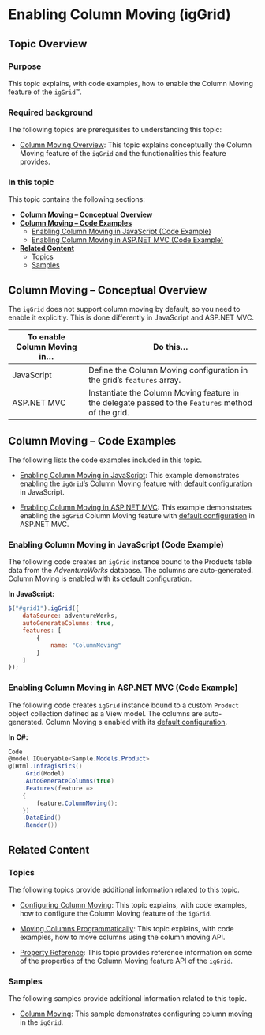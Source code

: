 ﻿<!--
|metadata|
{
    "fileName": "iggrid-columnmoving-enabling",
    "controlName": "igGrid",
    "tags": ["Grids","How Do I"]
}
|metadata|
-->

# Enabling Column Moving (igGrid)



## Topic Overview

### Purpose

This topic explains, with code examples, how to enable the Column Moving feature of the `igGrid`™.

### Required background

The following topics are prerequisites to understanding this topic:

- [Column Moving Overview](igGrid-ColumnMoving-Overview.html): This topic explains conceptually the Column Moving feature of the `igGrid` and the functionalities this feature provides.


### In this topic

This topic contains the following sections:

-   [**Column Moving – Conceptual Overview**](#overview)
-   [**Column Moving – Code Examples**](#code-examples)
	-   [Enabling Column Moving in JavaScript (Code Example)](#code-examples-js)
	-   [Enabling Column Moving in ASP.NET MVC (Code Example)](#code-examples-mvc)
-   [**Related Content**](#related-content)
    -   [Topics](#topics)
    -   [Samples](#samples)



## <a id="overview"></a> Column Moving – Conceptual Overview

The `igGrid` does not support column moving by default, so you need to enable it explicitly. This is done differently in JavaScript and ASP.NET MVC.

To enable Column Moving in… | Do this…
---|---
JavaScript | Define the Column Moving configuration in the grid’s `features` array.
ASP.NET MVC | Instantiate the Column Moving feature in the delegate passed to the `Features` method of the grid.


## <a id="code-examples"></a> Column Moving – Code Examples

The following lists the code examples included in this topic.

- [Enabling Column Moving in JavaScript](#code-examples-js): This example demonstrates enabling the `igGrid`’s Column Moving feature with [default configuration](igGrid-ColumnMoving-Overview.html#default-configuration) in JavaScript.

- [Enabling Column Moving in ASP.NET MVC](#code-examples-mvc): This example demonstrates enabling the `igGrid` Column Moving feature with [default configuration](igGrid-ColumnMoving-Overview.html#default-configuration) in ASP.NET MVC.





### <a id="code-examples-js"></a> Enabling Column Moving in JavaScript (Code Example)

The following code creates an `igGrid` instance bound to the Products table data from the *AdventureWorks* database. The columns are auto-generated. Column Moving is enabled with its [default configuration](igGrid-ColumnMoving-Overview.html#default-configuration).


**In JavaScript:**

```js
$("#grid1").igGrid({
    dataSource: adventureWorks,
    autoGenerateColumns: true,
    features: [
        {
            name: "ColumnMoving"
        }
    ]
});
```



### <a id="code-examples-mvc"></a> Enabling Column Moving in ASP.NET MVC (Code Example)

The following code creates `igGrid` instance bound to a custom `Product` object collection defined as a View model. The columns are auto-generated. Column Moving s enabled with its [default configuration](igGrid-ColumnMoving-Overview.html#default-configuration).


**In C#:**

```csharp
Code
@model IQueryable<Sample.Models.Product>
@(Html.Infragistics()
    .Grid(Model)
    .AutoGenerateColumns(true)
    .Features(feature =>
    {
        feature.ColumnMoving();
    })
    .DataBind()
    .Render())
```

## <a id="related-content"></a> Related Content

### <a id="topics"></a> Topics

The following topics provide additional information related to this topic.


- [Configuring Column Moving](igGrid-ColumnMoving-Configuring.html): This topic explains, with code examples, how to configure the Column Moving feature of the `igGrid`.

- [Moving Columns Programmatically](igGrid-ColumnMoving-MovingColumnsProgrammatically.html): This topic explains, with code examples, how to move columns using the column moving API.

- [Property Reference](igGrid-ColumnMoving-PropertyReference.html): This topic provides reference information on some of the properties of the Column Moving feature API of the `igGrid`.


### <a id="samples"></a> Samples

The following samples provide additional information related to this topic.

- [Column Moving](%%SamplesUrl%%/grid/column-moving): This sample demonstrates configuring column moving in the `igGrid`.





 

 


